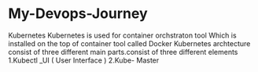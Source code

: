 # My-Devops-Journey


Kubernetes 
     Kubernetes is used for container orchstraton tool Which is installed on the top of container tool called Docker 
     Kubernetes archtecture consist of three different main parts.consist of three different elements                                                                     1.Kubectl _UI ( User Interface )
2.Kube- Master 
 
     
